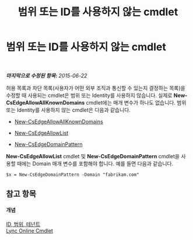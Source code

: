 ﻿---
title: 범위 또는 ID를 사용하지 않는 cmdlet
TOCTitle: 범위 또는 ID를 사용하지 않는 cmdlet
ms:assetid: 9c50c732-3c64-4b6a-96fd-8f528eb739ce
ms:mtpsurl: https://technet.microsoft.com/ko-kr/library/Dn362824(v=OCS.15)
ms:contentKeyID: 56270278
ms.date: 08/24/2015
mtps_version: v=OCS.15
ms.translationtype: HT
---

# 범위 또는 ID를 사용하지 않는 cmdlet

 

_**마지막으로 수정된 항목:** 2015-06-22_

허용 목록과 차단 목록(사용자가 어떤 외부 조직과 통신할 수 있는지 결정하는 목록)을 수정할 때 사용되는 cmdlet은 범위 또는 Identity를 사용하지 않습니다. 실제로 **New-CsEdgeAllowAllKnownDomains** cmdlet에는 매개 변수가 하나도 없습니다. 범위 또는 Identity를 사용하지 않는 cmdlet은 다음과 같습니다.

  - [New-CsEdgeAllowAllKnownDomains](new-csedgeallowallknowndomains.md)

  - [New-CsEdgeAllowList](new-csedgeallowlist.md)

  - [New-CsEdgeDomainPattern](new-csedgedomainpattern.md)

**New-CsEdgeAllowList** cmdlet 및 **New-CsEdgeDomainPattern** cmdlet을 사용할 때에는 Domain 매개 변수를 포함해야 합니다. 예를 들면 다음과 같습니다.

    $x = New-CsEdgeDomainPattern -Domain "fabrikam.com"

## 참고 항목

#### 개념

[ID, 범위, 테넌트](identities-scopes-and-tenants-in-skype-for-business-online.md)  
[Lync Online Cmdlet](the-skype-for-business-online-cmdlets.md)

